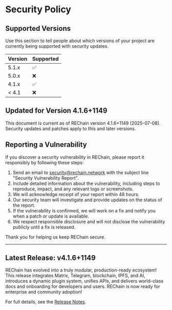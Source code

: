# Security Policy

## Supported Versions

Use this section to tell people about which versions of your project are
currently being supported with security updates.

| Version | Supported          |
| ------- | ------------------ |
| 5.1.x   | :white_check_mark: |
| 5.0.x   | :x:                |
| 4.1.x   | :white_check_mark: |
| < 4.1   | :x:                |

## Updated for Version 4.1.6+1149

This document is current as of REChain version 4.1.6+1149 (2025-07-08). Security updates and patches apply to this and later versions.


## Reporting a Vulnerability

If you discover a security vulnerability in REChain, please report it responsibly by following these steps:

1. Send an email to security@rechain.network with the subject line "Security Vulnerability Report".
2. Include detailed information about the vulnerability, including steps to reproduce, impact, and any relevant logs or screenshots.
3. We will acknowledge receipt of your report within 48 hours.
4. Our security team will investigate and provide updates on the status of the report.
5. If the vulnerability is confirmed, we will work on a fix and notify you when a patch or update is available.
6. We respect responsible disclosure and will not disclose the vulnerability publicly until a fix is released.

Thank you for helping us keep REChain secure.

---

## Latest Release: v4.1.6+1149

REChain has evolved into a truly modular, production-ready ecosystem! This release integrates Matrix, Telegram, blockchain, IPFS, and AI, introduces a dynamic plugin system, unifies APIs, and delivers world-class docs and onboarding for developers and users. REChain is now ready for enterprise and community adoption!

For full details, see the [Release Notes](RELEASE_NOTES.md).

